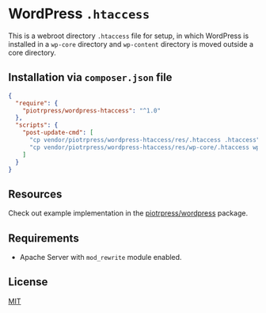 # WordPress `.htaccess`

This is a webroot directory `.htaccess` file for setup, in which WordPress is installed in a `wp-core` directory and `wp-content` directory is moved outside a core directory.

## Installation via `composer.json` file

```json
{
  "require": {
    "piotrpress/wordpress-htaccess": "^1.0"
  },
  "scripts": {
    "post-update-cmd": [
      "cp vendor/piotrpress/wordpress-htaccess/res/.htaccess .htaccess",
      "cp vendor/piotrpress/wordpress-htaccess/res/wp-core/.htaccess wp-core/.htaccess"
    ]
  }
}
```

## Resources

Check out example implementation in the [piotrpress/wordpress](https://github.com/PiotrPress/wordpress) package.

## Requirements

- Apache Server with `mod_rewrite` module enabled.

## License

[MIT](license.txt)